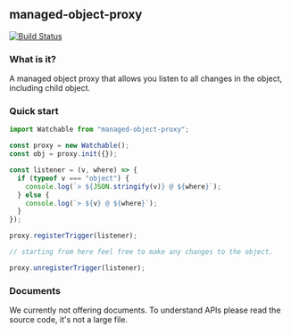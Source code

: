 ## managed-object-proxy
[![Build Status](https://dev.azure.com/misaka-org/managed-object-proxy/_apis/build/status/Misaka-0x447f.managed-object-proxy?branchName=master)](https://dev.azure.com/misaka-org/managed-object-proxy/_build/latest?definitionId=4&branchName=master)
### What is it?
A managed object proxy that allows you listen to all changes in the object, including child object.

### Quick start
```typescript
import Watchable from "managed-object-proxy";

const proxy = new Watchable();
const obj = proxy.init({});

const listener = (v, where) => {
  if (typeof v === "object") {
    console.log(`> ${JSON.stringify(v)} @ ${where}`);
  } else {
    console.log(`> ${v} @ ${where}`);
  }
});

proxy.registerTrigger(listener);

// starting from here feel free to make any changes to the object.

proxy.unregisterTrigger(listener);
```

### Documents

We currently not offering documents. To understand APIs please read the source code, it's not a large file.
